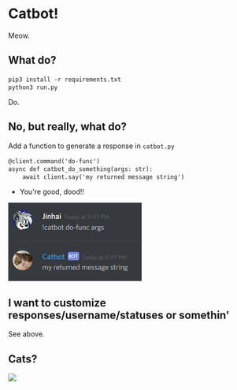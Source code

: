 # Catbot!
Meow.

## What do?
```
pip3 install -r requirements.txt
python3 run.py
```
Do.

## No, but really, what do?
Add a function to generate a response in `catbot.py`

```python3
@client.command('do-func')
async def catbot_do_something(args: str):
    await client.say('my returned message string')
```

* You're good, dood!! 
<img src="https://raw.githubusercontent.com/OzuYatamutsu/catbot/master/catbot_ex1.png" />

## I want to customize responses/username/statuses or somethin'
See above.

## Cats?
<img src="http://www.ohgizmo.com/wp-content/uploads/2014/03/Cat-Burger-Pillow.jpg" />
